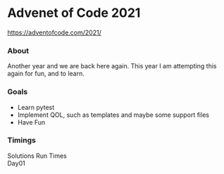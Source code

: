 # Advenet of Code 2021
https://adventofcode.com/2021/

### About
Another year and we are back here again. This year I am attempting this again for fun,
and to learn. 

### Goals
- Learn pytest
- Implement QOL, such as templates and maybe some support files
- Have Fun

### Timings 
Solutions Run Times\
Day01
